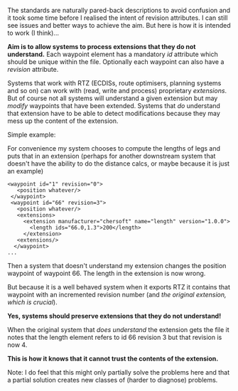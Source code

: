 The standards are naturally pared-back descriptions to avoid confusion and it took some time before I realised the intent of revision attributes. I can still see issues and better ways to achieve the aim. But here is how it is intended to work (I think)...

**Aim is to allow systems to process extensions that they do not understand.** Each waypoint element has a mandatory *id* attribute which should be unique within the file. Optionally each waypoint can also have a *revision* attribute. 

Systems that work with RTZ (ECDISs, route optimisers, planning systems and so on) can work with (read, write and process) proprietary *extensions*. But of course not all systems will understand a given extension but may *modify* waypoints that have been extended. Systems that *do* understand that extension have to be able to detect modifications because they may mess up the content of the extension. 

Simple example:

For convenience my system chooses to compute the lengths of legs and puts that in an extension (perhaps for another downstream system that doesn't have the ability to do the distance calcs, or maybe because it is just an example)

```
<waypoint id="1" revision="0">
   <position whatever/>
 </waypoint>
 <waypoint id="66" revision=3">
   <position whatever/>
   <extensions>
     <extension manufacturer="chersoft" name="length" version="1.0.0">
       <length ids="66.0,1.3">200</length>
     </extension>
   <extensions/>
  </waypoint>
...
```

Then a system that doesn't understand my extension changes the position waypoint of waypoint 66. The length in the extension is now wrong. 

But because it is a well behaved system when it exports RTZ it contains that waypoint with an incremented revision number (and *the original extension, which is crucial*). 

**Yes, systems should preserve extensions that they do not understand!** 

When the original system that *does understand* the extension gets the file it notes that the length element refers to id 66 revision 3 but that revision is now 4. 

**This is how it knows that it cannot trust the contents of the extension.**

Note: I do feel that this might only partially solve the problems here and that a partial solution creates new classes of (harder to diagnose)  problems. 








  
  
